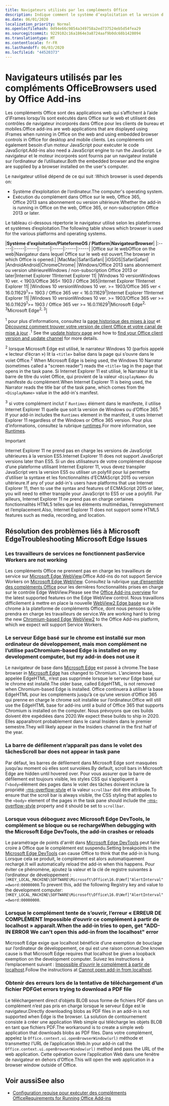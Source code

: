```yaml
---
title: Navigateurs utilisés par les compléments Office
description: Indique comment le système d’exploitation et la version d’Office déterminent le navigateur utilisé par les compléments Office.
ms.date: 06/01/2020
localization_priority: Normal
ms.openlocfilehash: 0d94e66c9854a349758a2ed737524eb5d54fea29
ms.sourcegitcommit: 9229102c16a1864e3a8724aaf9b0dc68b1428094
ms.translationtype: MT
ms.contentlocale: fr-FR
ms.lasthandoff: 06/03/2020
ms.locfileid: "44520373"
---
```

# <a name="browsers-used-by-office-add-ins"></a><span data-ttu-id="130bf-103">Navigateurs utilisés par les compléments Office</span><span class="sxs-lookup"><span data-stu-id="130bf-103">Browsers used by Office Add-ins</span></span>

<span data-ttu-id="130bf-104">Les compléments Office sont des applications web qui s’affichent à l’aide d’iFrames lorsqu’ils sont exécutés dans Office sur le web et utilisent des contrôles de navigateur incorporés dans Office pour les clients de bureau et mobiles.</span><span class="sxs-lookup"><span data-stu-id="130bf-104">Office add-ins are web applications that are displayed using iFrames when running in Office on the web and using embedded browser controls in Office for desktop and mobile clients.</span></span> <span data-ttu-id="130bf-105">Les compléments ont également besoin d’un moteur JavaScript pour exécuter le code JavaScript.</span><span class="sxs-lookup"><span data-stu-id="130bf-105">Add-ins also need a JavaScript engine to run the JavaScript.</span></span> <span data-ttu-id="130bf-106">Le navigateur et le moteur incorporés sont fournis par un navigateur installé sur l’ordinateur de l’utilisateur.</span><span class="sxs-lookup"><span data-stu-id="130bf-106">Both the embedded browser and the engine are supplied by a browser installed on the user's computer.</span></span>

<span data-ttu-id="130bf-107">Le navigateur utilisé dépend de ce qui suit :</span><span class="sxs-lookup"><span data-stu-id="130bf-107">Which browser is used depends on:</span></span>

- <span data-ttu-id="130bf-108">Système d’exploitation de l’ordinateur.</span><span class="sxs-lookup"><span data-stu-id="130bf-108">The computer's operating system.</span></span>
- <span data-ttu-id="130bf-109">Exécution du complément dans Office sur le web, Office 365, Office 2013 sans abonnement ou version ultérieure.</span><span class="sxs-lookup"><span data-stu-id="130bf-109">Whether the add-in is running in Office on the web, Office 365, or non-subscription Office 2013 or later.</span></span>

<span data-ttu-id="130bf-110">Le tableau ci-dessous répertorie le navigateur utilisé selon les plateformes et systèmes d’exploitation.</span><span class="sxs-lookup"><span data-stu-id="130bf-110">The following table shows which browser is used for the various platforms and operating systems.</span></span>

|<span data-ttu-id="130bf-111">**Système d’exploitation/Plateforme**</span><span class="sxs-lookup"><span data-stu-id="130bf-111">**OS / Platform**</span></span>|<span data-ttu-id="130bf-112">**Navigateur**</span><span class="sxs-lookup"><span data-stu-id="130bf-112">**Browser**</span></span>|
|:-----|:-----|:-----|:-----|:-----|:-----|:-----|
|<span data-ttu-id="130bf-113">Office sur le web</span><span class="sxs-lookup"><span data-stu-id="130bf-113">Office on the web</span></span>|<span data-ttu-id="130bf-114">Navigateur dans lequel Office sur le web est ouvert.</span><span class="sxs-lookup"><span data-stu-id="130bf-114">The browser in which Office is opened.</span></span>|
|<span data-ttu-id="130bf-115">Mac</span><span class="sxs-lookup"><span data-stu-id="130bf-115">Mac</span></span>|<span data-ttu-id="130bf-116">Safari</span><span class="sxs-lookup"><span data-stu-id="130bf-116">Safari</span></span>|
|<span data-ttu-id="130bf-117">iOS</span><span class="sxs-lookup"><span data-stu-id="130bf-117">iOS</span></span>|<span data-ttu-id="130bf-118">Safari</span><span class="sxs-lookup"><span data-stu-id="130bf-118">Safari</span></span>|
|<span data-ttu-id="130bf-119">Android</span><span class="sxs-lookup"><span data-stu-id="130bf-119">Android</span></span>|<span data-ttu-id="130bf-120">Chrome</span><span class="sxs-lookup"><span data-stu-id="130bf-120">Chrome</span></span>|
|<span data-ttu-id="130bf-121">Windows/Office 2013 sans abonnement ou version ultérieure</span><span class="sxs-lookup"><span data-stu-id="130bf-121">Windows / non-subscription Office 2013 or later</span></span>|<span data-ttu-id="130bf-122">Internet Explorer 11</span><span class="sxs-lookup"><span data-stu-id="130bf-122">Internet Explorer 11</span></span>|
|<span data-ttu-id="130bf-123">Windows 10 version</span><span class="sxs-lookup"><span data-stu-id="130bf-123">Windows 10 ver.</span></span> <span data-ttu-id="130bf-124">< 1903/Office 365</span><span class="sxs-lookup"><span data-stu-id="130bf-124">< 1903 / Office 365</span></span>|<span data-ttu-id="130bf-125">Internet Explorer 11</span><span class="sxs-lookup"><span data-stu-id="130bf-125">Internet Explorer 11</span></span>|
|<span data-ttu-id="130bf-126">Windows 10 version</span><span class="sxs-lookup"><span data-stu-id="130bf-126">Windows 10 ver.</span></span> <span data-ttu-id="130bf-127">>= 1903/Office 365 ver < 16.0.11629<sup>1</sup></span><span class="sxs-lookup"><span data-stu-id="130bf-127">>= 1903 / Office 365 ver < 16.0.11629<sup>1</sup></span></span>|<span data-ttu-id="130bf-128">Internet Explorer 11</span><span class="sxs-lookup"><span data-stu-id="130bf-128">Internet Explorer 11</span></span>|
|<span data-ttu-id="130bf-129">Windows 10 version</span><span class="sxs-lookup"><span data-stu-id="130bf-129">Windows 10 ver.</span></span> <span data-ttu-id="130bf-130">>= 1903/Office 365 ver >= 16.0.11629<sup>1</sup></span><span class="sxs-lookup"><span data-stu-id="130bf-130">>= 1903 / Office 365 ver >= 16.0.11629<sup>1</sup></span></span>|<span data-ttu-id="130bf-131">Microsoft Edge<sup>2, 3</sup></span><span class="sxs-lookup"><span data-stu-id="130bf-131">Microsoft Edge<sup>2, 3</sup></span></span>|

<span data-ttu-id="130bf-132"><sup>1</sup> pour plus d’informations, consultez la [page historique des mises à jour](/officeupdates/update-history-office365-proplus-by-date) et [Découvrez comment trouver votre version de client Office et votre canal de mise à jour](https://support.office.com/article/What-version-of-Office-am-I-using-932788b8-a3ce-44bf-bb09-e334518b8b19) .</span><span class="sxs-lookup"><span data-stu-id="130bf-132"><sup>1</sup> See the [update history page](/officeupdates/update-history-office365-proplus-by-date) and how to [find your Office client version and update channel](https://support.office.com/article/What-version-of-Office-am-I-using-932788b8-a3ce-44bf-bb09-e334518b8b19) for more details.</span></span>

<span data-ttu-id="130bf-133"><sup>2</sup> lorsque Microsoft Edge est utilisé, le narrateur Windows 10 (parfois appelé « lecteur d’écran ») lit la `<title>` balise dans la page qui s’ouvre dans le volet Office.</span><span class="sxs-lookup"><span data-stu-id="130bf-133"><sup>2</sup> When Microsoft Edge is being used, the Windows 10 Narrator (sometimes called a "screen reader") reads the `<title>` tag in the page that opens in the task pane.</span></span> <span data-ttu-id="130bf-134">Si Internet Explorer 11 est utilisé, le Narrateur lit la barre de titre du volet Office, qui provient de la valeur `<DisplayName>` du manifeste du complément.</span><span class="sxs-lookup"><span data-stu-id="130bf-134">When Internet Explorer 11 is being used, the Narrator reads the title bar of the task pane, which comes from the `<DisplayName>` value in the add-in's manifest.</span></span>

<span data-ttu-id="130bf-135"><sup>3</sup> si votre complément inclut l' `Runtimes` élément dans le manifeste, il utilise Internet Explorer 11 quelle que soit la version de Windows ou d’Office 365.</span><span class="sxs-lookup"><span data-stu-id="130bf-135"><sup>3</sup> If your add-in includes the `Runtimes` element in the manifest, it uses Internet Explorer 11 regardless of the Windows or Office 365 version.</span></span> <span data-ttu-id="130bf-136">Pour plus d’informations, consultez la rubrique [runtimes](../reference/manifest/runtimes.md).</span><span class="sxs-lookup"><span data-stu-id="130bf-136">For more information, see [Runtimes](../reference/manifest/runtimes.md).</span></span>

> [!IMPORTANT]
> <span data-ttu-id="130bf-137">Internet Explorer 11 ne prend pas en charge les versions de JavaScript ultérieures à la version ES5.</span><span class="sxs-lookup"><span data-stu-id="130bf-137">Internet Explorer 11 does not support JavaScript versions later than ES5.</span></span> <span data-ttu-id="130bf-138">Si un des utilisateurs de votre complément dispose d’une plateforme utilisant Internet Explorer 11, vous devez transpiler JavaScript vers la version ES5 ou utiliser un polyfill pour lui permettre d’utiliser la syntaxe et les fonctionnalités d’ECMAScript 2015 ou version ultérieure.</span><span class="sxs-lookup"><span data-stu-id="130bf-138">If any of your add-in's users have platforms that use Internet Explorer 11, then to use the syntax and features of ECMAScript 2015 or later, you will need to either transpile your JavaScript to ES5 or use a polyfill.</span></span> <span data-ttu-id="130bf-139">Par ailleurs, Internet Explorer 11 ne prend pas en charge certaines fonctionnalités HTML5 telles que les éléments multimédias, l’enregistrement et l’emplacement.</span><span class="sxs-lookup"><span data-stu-id="130bf-139">Also, Internet Explorer 11 does not support some HTML5 features such as media, recording, and location.</span></span>

## <a name="troubleshooting-microsoft-edge-issues"></a><span data-ttu-id="130bf-140">Résolution des problèmes liés à Microsoft Edge</span><span class="sxs-lookup"><span data-stu-id="130bf-140">Troubleshooting Microsoft Edge Issues</span></span>

### <a name="service-workers-are-not-working"></a><span data-ttu-id="130bf-141">Les travailleurs de services ne fonctionnent pas</span><span class="sxs-lookup"><span data-stu-id="130bf-141">Service Workers are not working</span></span>

<span data-ttu-id="130bf-142">Les compléments Office ne prennent pas en charge les travailleurs de service sur [Microsoft Edge WebView](/microsoft-edge/hosting/webview).</span><span class="sxs-lookup"><span data-stu-id="130bf-142">Office Add-ins do not support Service Workers on [Microsoft Edge WebView](/microsoft-edge/hosting/webview).</span></span> <span data-ttu-id="130bf-143">Consultez la rubrique [vue d’ensemble des compléments Office](../overview/office-add-ins.md) pour les dernières fonctionnalités prises en charge sur le contrôle Edge WebView.</span><span class="sxs-lookup"><span data-stu-id="130bf-143">Please see the [Office Add-ins overview](../overview/office-add-ins.md) for the latest supported features on the Edge WebView control.</span></span> <span data-ttu-id="130bf-144">Nous travaillons difficilement à mettre en place la nouvelle [WebView2 Edge basée](/microsoft-edge/hosting/webview2) sur le chrome à la plateforme de compléments Office, dont nous pensons qu’elle prendra en charge les travailleurs de service.</span><span class="sxs-lookup"><span data-stu-id="130bf-144">We are working hard to bring the new [Chromium-based Edge WebView2](/microsoft-edge/hosting/webview2) to the Office Add-ins platform, which we expect will support Service Workers.</span></span>

### <a name="chromium-based-edge-is-installed-on-my-development-computer-but-my-add-in-does-not-use-it"></a><span data-ttu-id="130bf-145">Le serveur Edge basé sur le chrome est installé sur mon ordinateur de développement, mais mon complément ne l’utilise pas</span><span class="sxs-lookup"><span data-stu-id="130bf-145">Chromium-based Edge is installed on my development computer, but my add-in does not use it</span></span>

<span data-ttu-id="130bf-146">Le navigateur de base dans [Microsoft Edge](https://support.microsoft.com/help/4501095/download-the-new-microsoft-edge-based-on-chromium) est passé à chrome.</span><span class="sxs-lookup"><span data-stu-id="130bf-146">The base browser in [Microsoft Edge](https://support.microsoft.com/help/4501095/download-the-new-microsoft-edge-based-on-chromium) has changed to Chromium.</span></span> <span data-ttu-id="130bf-147">L’ancienne base, appelée EdgeHTML, n’est pas supprimée lorsque le serveur Edge basé sur le chrome est installé.</span><span class="sxs-lookup"><span data-stu-id="130bf-147">The older base, called EdgeHTML, is not removed when Chromium-based Edge is installed.</span></span> <span data-ttu-id="130bf-148">Office continuera à utiliser la base EdgeHTML pour les compléments jusqu’à ce qu’une version d’Office 365 qui prenne en charge le chrome soit installée sur l’ordinateur.</span><span class="sxs-lookup"><span data-stu-id="130bf-148">Office will still use the EdgeHTML base for add-ins until a build of Office 365 that supports Chromium is installed on the computer.</span></span> <span data-ttu-id="130bf-149">Nous prévoyons que ces builds doivent être expédiées dans 2020.</span><span class="sxs-lookup"><span data-stu-id="130bf-149">We expect these builds to ship in 2020.</span></span> <span data-ttu-id="130bf-150">Elles apparaîtront probablement dans le canal Insiders dans le premier semestre.</span><span class="sxs-lookup"><span data-stu-id="130bf-150">They will likely appear in the Insiders channel in the first half of the year.</span></span>

### <a name="scroll-bar-does-not-appear-in-task-pane"></a><span data-ttu-id="130bf-151">La barre de défilement n’apparaît pas dans le volet des tâches</span><span class="sxs-lookup"><span data-stu-id="130bf-151">Scroll bar does not appear in task pane</span></span>

<span data-ttu-id="130bf-152">Par défaut, les barres de défilement dans Microsoft Edge sont masquées jusqu’au moment où elles sont survolées.</span><span class="sxs-lookup"><span data-stu-id="130bf-152">By default, scroll bars in Microsoft Edge are hidden until hovered over.</span></span> <span data-ttu-id="130bf-153">Pour vous assurer que la barre de défilement est toujours visible, les styles CSS qui s’appliquent à l’`<body>`élément des pages dans le volet des tâches doivent inclure la propriété [-ms-overflow-style](https://developer.mozilla.org/docs/Web/CSS/-ms-overflow-style) et la valeur `scrollbar` doit être attribuée.</span><span class="sxs-lookup"><span data-stu-id="130bf-153">To ensure that the scroll bar is always visible, the CSS styling that applies to the `<body>` element of the pages in the task pane should include the [-ms-overflow-style](https://developer.mozilla.org/docs/Web/CSS/-ms-overflow-style) property and it should be set to `scrollbar`.</span></span> 

### <a name="when-debugging-with-the-microsoft-edge-devtools-the-add-in-crashes-or-reloads"></a><span data-ttu-id="130bf-154">Lorsque vous déboguez avec Microsoft Edge DevTools, le complément se bloque ou se recharge</span><span class="sxs-lookup"><span data-stu-id="130bf-154">When debugging with the Microsoft Edge DevTools, the add-in crashes or reloads</span></span>

<span data-ttu-id="130bf-155">Le paramétrage de points d'arrêt dans [Microsoft Edge DevTools](https://www.microsoft.com/p/microsoft-edge-devtools-preview/9mzbfrmz0mnj?rtc=1&activetab=pivot%3Aoverviewtab) peut faire croire à Office que le complément est suspendu.</span><span class="sxs-lookup"><span data-stu-id="130bf-155">Setting breakpoints in the [Microsoft Edge DevTools](https://www.microsoft.com/p/microsoft-edge-devtools-preview/9mzbfrmz0mnj?rtc=1&activetab=pivot%3Aoverviewtab) can cause Office to think that the add-in is hung.</span></span> <span data-ttu-id="130bf-156">Lorsque cela se produit, le complément est alors automatiquement rechargé.</span><span class="sxs-lookup"><span data-stu-id="130bf-156">It will automatically reload the add-in when this happens.</span></span> <span data-ttu-id="130bf-157">Pour éviter ce phénomène, ajoutez la valeur et la clé de registre suivantes à l’ordinateur de développement : `[HKEY_LOCAL_MACHINE\SOFTWARE\Microsoft\Office\16.0\Wef]"AlertInterval"=dword:00000000`.</span><span class="sxs-lookup"><span data-stu-id="130bf-157">To prevent this, add the following Registry key and value to the development computer: `[HKEY_LOCAL_MACHINE\SOFTWARE\Microsoft\Office\16.0\Wef]"AlertInterval"=dword:00000000`.</span></span>

### <a name="when-the-add-in-tries-to-open-get-add-in-error-we-cant-open-this-add-in-from-the-localhost-error"></a><span data-ttu-id="130bf-158">Lorsque le complément tente de s’ouvrir, l’erreur « ERREUR DE COMPLÉMENT Impossible d’ouvrir ce complément à partir de localhost » apparaît.</span><span class="sxs-lookup"><span data-stu-id="130bf-158">When the add-in tries to open, get "ADD-IN ERROR We can't open this add-in from the localhost" error</span></span>

<span data-ttu-id="130bf-159">Microsoft Edge exige que localhost bénéficie d’une exemption de bouclage sur l’ordinateur de développement, ce qui est une raison connue.</span><span class="sxs-lookup"><span data-stu-id="130bf-159">One known cause is that Microsoft Edge requires that localhost be given a loopback exemption on the development computer.</span></span> <span data-ttu-id="130bf-160">Suivez les instructions à l’emplacement suivant : [Impossible d’ouvrir le complément à partir de localhost](/office/troubleshoot/error-messages/cannot-open-add-in-from-localhost).</span><span class="sxs-lookup"><span data-stu-id="130bf-160">Follow the instructions at [Cannot open add-in from localhost](/office/troubleshoot/error-messages/cannot-open-add-in-from-localhost).</span></span>

### <a name="get-errors-trying-to-download-a-pdf-file"></a><span data-ttu-id="130bf-161">Obtenir des erreurs lors de la tentative de téléchargement d’un fichier PDF</span><span class="sxs-lookup"><span data-stu-id="130bf-161">Get errors trying to download a PDF file</span></span>

<span data-ttu-id="130bf-162">Le téléchargement direct d’objets BLOB sous forme de fichiers PDF dans un complément n’est pas pris en charge lorsque le serveur Edge est le navigateur.</span><span class="sxs-lookup"><span data-stu-id="130bf-162">Directly downloading blobs as PDF files in an add-in is not supported when Edge is the browser.</span></span> <span data-ttu-id="130bf-163">La solution de contournement consiste à créer une application Web simple qui télécharge les objets BLOB en tant que fichiers PDF.</span><span class="sxs-lookup"><span data-stu-id="130bf-163">The workaround is to create a simple web application that downloads blobs as PDF files.</span></span> <span data-ttu-id="130bf-164">Dans votre complément, appelez la `Office.context.ui.openBrowserWindow(url)` méthode et transmettez l’URL de l’application Web.</span><span class="sxs-lookup"><span data-stu-id="130bf-164">In your add-in call the `Office.context.ui.openBrowserWindow(url)` method and pass the URL of the web application.</span></span> <span data-ttu-id="130bf-165">Cette opération ouvre l’application Web dans une fenêtre de navigateur en dehors d’Office.</span><span class="sxs-lookup"><span data-stu-id="130bf-165">This will open the web application in a browser window outside of Office.</span></span>

## <a name="see-also"></a><span data-ttu-id="130bf-166">Voir aussi</span><span class="sxs-lookup"><span data-stu-id="130bf-166">See also</span></span>

- [<span data-ttu-id="130bf-167">Configuration requise pour exécuter des compléments Office</span><span class="sxs-lookup"><span data-stu-id="130bf-167">Requirements for Running Office Add-ins</span></span>](requirements-for-running-office-add-ins.md)
